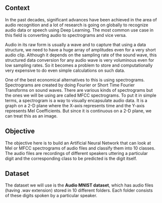 ## **Context**
In the past decades, significant advances have been achieved in the area of audio recognition and a lot of research is going on globally to recognize audio data or speech using Deep Learning. The most common use case in this field is converting audio to spectrograms and vice versa.

Audio in its raw form is usually a wave and to capture that using a data structure, we need to have a huge array of amplitudes even for a very short audio clip. Although it depends on the sampling rate of the sound wave, this structured data conversion for any audio wave is very voluminous even for low sampling rates. So it becomes a problem to store and computationally very expensive to do even simple calculations on such data.

One of the best economical alternatives to this is using spectrograms. Spectrograms are created by doing Fourier or Short Time Fourier Transforms on sound waves. There are various kinds of spectrograms but the ones we will be using are called MFCC spectrograms. To put it in simple terms, a spectrogram is a way to visually encapsulate audio data. It is a graph on a 2-D plane where the X-axis represents time and the Y-axis represents Mel Coefficients. But since it is continuous on a 2-D plane, we can treat this as an image.

## **Objective**
The objective here is to build an Artificial Neural Network that can look at Mel or MFCC spectrograms of audio files and classify them into 10 classes. The audio files are recordings of different speakers uttering a particular digit and the corresponding class to be predicted is the digit itself.

## **Dataset**
The dataset we will use is the **Audio MNIST dataset**, which has audio files (having .wav extension) stored in 10 different folders. Each folder consists of these digits spoken by a particular speaker.
